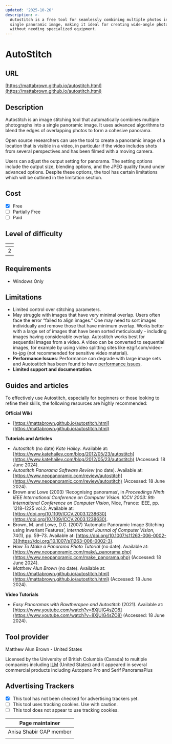 ```yaml
---
updated: '2025-10-26'
description: >-
  Autostitch is a free tool for seamlessly combining multiple photos into a
  single panoramic image, making it ideal for creating wide-angle photography
  without needing specialized equipment.
---
```


# AutoStitch

## URL

[https://mattabrown.github.io/autostitch.html](https://mattabrown.github.io/autostitch.html)

## Description

Autostitch is an image stitching tool that automatically combines multiple photographs into a single panoramic image. It uses advanced algorithms to blend the edges of overlapping photos to form a cohesive panorama.

Open source researchers can use the tool to create a panoramic image of a location that is visible in a video, in particular if the video includes shots from several perspectives and has been filmed with a moving camera.

Users can adjust the output setting for panorama. The setting options include the output size, blending options, and the JPEG quality found under advanced options. Despite these options, the tool has certain limitations which will be outlined in the limitation section.

## Cost

* [x] Free
* [ ] Partially Free
* [ ] Paid

## Level of difficulty

<table><thead><tr><th data-type="rating" data-max="5"></th></tr></thead><tbody><tr><td>2</td></tr></tbody></table>

## Requirements

* Windows Only

## Limitations

* Limited control over stitching parameters.
* May struggle with images that have very minimal overlap. Users often face the error “failed to align images.” One may need to sort images individually and remove those that have minimum overlap. Works better with a large set of images that have been sorted meticulously - including images having considerable overlap. Autostitch works best for sequential images from a video. A video can be converted to sequential images, for example by using video splitting sites like ezgif.com/video-to-jpg (not recommended for sensitive video material).
* **Performance Issues**: Performance can degrade with large image sets and Auotostitch has been found to have [performance issues](https://www.neopanoramic.com/review/autostitch).
* **Limited support and documentation.**

## Guides and articles

To effectively use Autostitch, especially for beginners or those looking to refine their skills, the following resources are highly recommended:

**Official Wiki**

* [https://mattabrown.github.io/autostitch.html](https://mattabrown.github.io/autostitch.html)

**Tutorials and Articles**

* _Autostitch_ (no date) _Kate Hailey_. Available at: [https://www.katehailey.com/blog/2012/05/23/autostitch](https://www.katehailey.com/blog/2012/05/23/autostitch) (Accessed: 18 June 2024).
* _Autostitch Panorama Software Review_ (no date). Available at: [https://www.neopanoramic.com/review/autostitch](https://www.neopanoramic.com/review/autostitch) (Accessed: 18 June 2024).
* Brown and Lowe (2003) ‘Recognising panoramas’, in _Proceedings Ninth IEEE International Conference on Computer Vision_. _ICCV 2003: 9th International Conference on Computer Vision_, Nice, France: IEEE, pp. 1218–1225 vol.2. Available at: [https://doi.org/10.1109/ICCV.2003.1238630](https://doi.org/10.1109/ICCV.2003.1238630).
* Brown, M. and Lowe, D.G. (2007) ‘Automatic Panoramic Image Stitching using Invariant Features’, _International Journal of Computer Vision_, 74(1), pp. 59–73. Available at: [https://doi.org/10.1007/s11263-006-0002-3](https://doi.org/10.1007/s11263-006-0002-3).
* _How To Make a Panorama Photo Tutorial_ (no date). Available at: [https://www.neopanoramic.com/make\_panorama.php](https://www.neopanoramic.com/make_panorama.php) (Accessed: 18 June 2024).
* _Matthew Alun Brown_ (no date). Available at: [https://mattabrown.github.io/autostitch.html](https://mattabrown.github.io/autostitch.html) (Accessed: 18 June 2024).

**Video Tutorials**

* _Easy Panoramas with Rawtherapee and Autostitch_ (2021). Available at: [https://www.youtube.com/watch?v=8XjUIG4sZO8](https://www.youtube.com/watch?v=8XjUIG4sZO8) (Accessed: 18 June 2024).

## Tool provider

Matthew Alun Brown - United States

Licensed by the University of British Columbia (Canada) to multiple companies including [ILM](https://www.ilm.com) (United States) and it appeared in several commercial products including Autopano Pro and Serif PanoramaPlus

## Advertising Trackers

* [x] This tool has not been checked for advertising trackers yet.
* [ ] This tool uses tracking cookies. Use with caution.
* [ ] This tool does not appear to use tracking cookies.

| Page maintainer         |
| ----------------------- |
| Anisa Shabir GAP member |
|                         |
